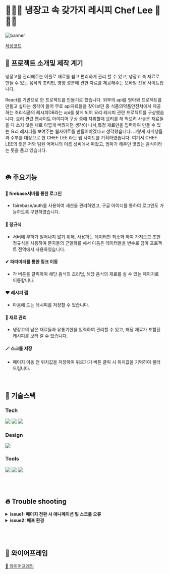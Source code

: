 # 🥦🍅🥬 냉장고 속 갖가지 레시피 Chef Lee 🧅🧄🥔

![banner](https://velog.velcdn.com/images/daun/post/ef43a2d9-cb0c-4a32-b647-1a5fe566f9d3/image.png)

[작성코드](https://github.com/tahl04/chef-lee-code.git)
<br>

## 🌱 프로젝트 소개및 제작 계기
냉장고를 관리해주는 어플로 재료를 쉽고 편리하게 관리 할 수 있고, 냉장고 속 재료로 만들 수 있는 음식의 조리법, 영양 성분에 관한 자료를 제공해주는 모바일 전용 사이트입니다.

React를 기반으로 한 프로젝트를 만들기로 했습니다.
외부의 api를 받아와 프로젝트를 만들고 싶다는 생각이 들어 무료 api자료들을 찾아보던 중 식품의약품안전처에서 제공하는 조리식품의 레시피DB라는 api를 찾게 되어 요리 레시피 관련 프로젝트를 구상했습니다.
요리 관련 웹사이트 아이디어 구상 중에 자취할때 요리를 해 먹으려 사놓은 재료들을 다 쓰지 않은 채로 아깝게 버려지던 생각이 나서,특정 재료만을 입력하여 만들 수 있는 요리 레시피를 보여주는 웹사이트를 만들어야겠다고 생각했습니다. 그렇게 자취생들과 주부를 대상으로 한 CHEF LEE 라는 웹 사이트를 기획하였습니다. 여기서 CHEF LEE의 뜻은 저와 팀원 어머니의 이름 성씨에서 따왔고, 엄마가 해주던 맛있는 음식이라는 뜻을 품고 있습니다.


<br>

## ☘️ 주요기능

#### 🔐 firebase서버를 통한 로그인

- fairebase/auth를 사용하여 세션을 관리하였고, 구글 아이디를 통하여 로그인도 가능하도록 구현하였습니다.

#### 📧 정규식

- 서버에 부하가 일어나지 않기 위해, 사용하는 데이터만 최소화 하여 가져오고 또한 정규식을 사용하여 문자들의 균일화를 해서 다듬은 데이터들을 변수로 담아 프로젝트 전역에서 사용하였습니다.

#### ✔ 파라미터를 통한 링크 이동
- 각 버튼을 클릭하여 해당 음식의 조리법, 해당 음식의 재료를 살 수 있는 페이지로 이동합니다.

#### ❤️ 레시피 찜

- 마음에 드는 레시피를 저장할 수 있습니다.

#### 📱 재료 관리

- 냉장고의 남은 재료들과 유통기한을 입력하여 관리할 수 있고, 해당 재료가 포함된 레시피를 보러 갈 수 있습니다.

#### 🪄 스크롤 저장

- 페이지 이동 전 위치값을 저장하여 뒤로가기 버튼 클릭 시 위치값을 기억하여 불러드립니다.
<br>

## 🔨 기술스택

### **Tech**

<p>
<img src="https://img.shields.io/badge/React-61DAFB?style=for-the-badge&logo=react&logoColor=black"/>
<img src="https://img.shields.io/badge/firebase-FFCA28?style=for-the-badge&logo=firebase&logoColor=white"/>
<img src="https://img.shields.io/badge/sass-CC6699?style=for-the-badge&logo=sass&logoColor=white"/>
<br>
</p>

### **Design**
<p>
<img src="https://img.shields.io/badge/Figma-F24E1E?style=for-the-badge&logo=Figma&logoColor=white"/>
</p>

### **Tools**

<p>
<img src="https://img.shields.io/badge/VSCode-007ACC?style=for-the-badge&logo=Visual Studio Code&logoColor=white"/>
<img src="https://img.shields.io/badge/Git-F05032?style=for-the-badge&logo=Git&logoColor=white"/>
<img src="https://img.shields.io/badge/Github-181717?style=for-the-badge&logo=github&logoColor=white">
<br>
</p>

<br>

<br/>

## 🔥 Trouble shooting
<details>
<summary><strong> issue1: 페이지 전환 시 애니메이션 및 스크롤 오류 </strong></summary>

#### 🙁 situation

- 메인 페이지에 있는 스크롤에 의한 애니메이션이 페이지 전환이 있고, 다시 복귀하였을 때 다시 애니메이션이 일어나지 않았다.이유는 페이지 이동을 하면서 나의 초기 스크롤 위치를 설정해주는 함수가 작동하지 않아서 였다.

#### 🚥 solution

- useLocation을 이용하여 페이지가 재할당 되었을 시 함수를 다시 실행하게 하여, 문제 없이 사용 할 수 있었다.
</details>
<details>
<summary><strong> issue2: 배포 환경 </strong></summary>

#### 🙁 situation

- 리엑트는 오로지 js형식으로 만들어지기 때문에, 그냥 작성한 코드만을 올리면 배포가 되지 않았던 걸 몰랐다. 찾아본 결과 컴파일 작업이 필요하다는 것을 알게 되었다.

#### 🚥 solution

- 빌드하는 과정에 대해 공부하여 컴파일 하였고, 변환한 html로 깃허브 레파지토리에 업로드 하였다.
</details>



<br></br>
## 🌸 와이어프레임

[💾 와이어프레임](https://www.figma.com/file/CDKNOSVNT8V3OlYs3LGKxf/%EB%83%89%EC%9E%A5%EA%B3%A0?node-id=0-1&t=sGMlded8uHaRp1ZE-0)

<br></br>
